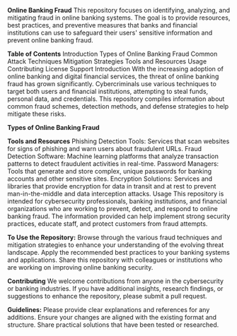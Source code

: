 **Online Banking Fraud**
This repository focuses on identifying, analyzing, and mitigating fraud in online banking systems. The goal is to provide resources, best practices, and preventive measures that banks and financial institutions can use to safeguard their users' sensitive information and prevent online banking fraud.

**Table of Contents**
Introduction
Types of Online Banking Fraud
Common Attack Techniques
Mitigation Strategies
Tools and Resources
Usage
Contributing
License
Support
Introduction
With the increasing adoption of online banking and digital financial services, the threat of online banking fraud has grown significantly. Cybercriminals use various techniques to target both users and financial institutions, attempting to steal funds, personal data, and credentials. This repository compiles information about common fraud schemes, detection methods, and defense strategies to help mitigate these risks.

**Types of Online Banking Fraud**

**Tools and Resources**
Phishing Detection Tools: Services that scan websites for signs of phishing and warn users about fraudulent URLs.
Fraud Detection Software: Machine learning platforms that analyze transaction patterns to detect fraudulent activities in real-time.
Password Managers: Tools that generate and store complex, unique passwords for banking accounts and other sensitive sites.
Encryption Solutions: Services and libraries that provide encryption for data in transit and at rest to prevent man-in-the-middle and data interception attacks.
Usage
This repository is intended for cybersecurity professionals, banking institutions, and financial organizations who are working to prevent, detect, and respond to online banking fraud. The information provided can help implement strong security practices, educate staff, and protect customers from fraud attempts.

**To Use the Repository:**
Browse through the various fraud techniques and mitigation strategies to enhance your understanding of the evolving threat landscape.
Apply the recommended best practices to your banking systems and applications.
Share this repository with colleagues or institutions who are working on improving online banking security.

**Contributing**
We welcome contributions from anyone in the cybersecurity or banking industries. If you have additional insights, research findings, or suggestions to enhance the repository, please submit a pull request.

**Guidelines:**
Please provide clear explanations and references for any additions.
Ensure your changes are aligned with the existing format and structure.
Share practical solutions that have been tested or researched.
